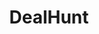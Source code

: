 ---
title: "DealHunt"
description: "Comparador de precios de supermercados. Herramienta web que permite encontrar los mejores precios y optimizar la compra semanal."
mainText: |
  Este proyecto es un comparador de precios de supermercados diseñado para ayudar a los usuarios a tomar decisiones de compra más inteligentes y económicas. Permite buscar productos concretos y comparar automáticamente los precios en distintos supermercados, mostrando las opciones más baratas y la disponibilidad en tiempo real. 

  Además, se puede crear una lista de la compra personalizada y, al finalizar, la aplicación sugiere en qué supermercado comprar cada producto para ahorrar al máximo, lo que podría suponer hasta un 15% de ahorro en la compra semanal del hogar. La aplicación está desarrollada con React en el frontend para una experiencia de usuario ágil e interactiva, y Express en el backend para gestionar las consultas y la integración con las bases de datos de precios. 

  El proyecto combina técnicas de búsqueda eficiente, manejo de listas y filtrado avanzado, y ofrece un ejemplo práctico de cómo la tecnología puede simplificar tareas cotidianas y generar un impacto directo en la economía doméstica.
---
